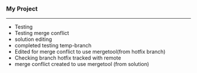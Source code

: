### My Project

----------------
- Testing
- Testing merge conflict
- solution editing
- completed testing temp-branch
- Edited for merge conflict to use mergetool(from hotfix branch)
- Checking branch hotfix tracked with remote
- merge conflict created to use mergetool (from solution)
